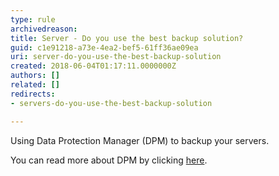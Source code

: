 ```yaml
---
type: rule
archivedreason: 
title: Server - Do you use the best backup solution?
guid: c1e91218-a73e-4ea2-bef5-61ff36ae09ea
uri: server-do-you-use-the-best-backup-solution
created: 2018-06-04T01:17:11.0000000Z
authors: []
related: []
redirects:
- servers-do-you-use-the-best-backup-solution

---
```


Using Data Protection Manager (DPM) to backup your servers.

<!--endintro-->

You can read more about DPM by clicking [here](/rules-to-better-data-protection-manager-dpm).
